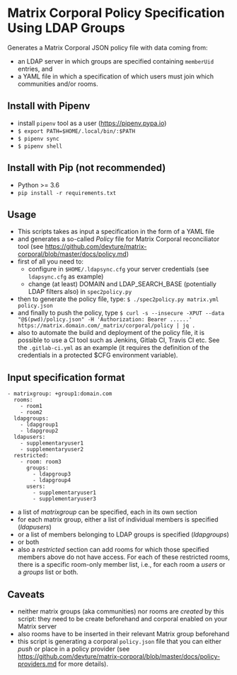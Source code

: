 # Matrix Corporal Policy Specification Using LDAP Groups

Generates a Matrix Corporal JSON policy file with data coming from:
- an LDAP server in which groups are specified containing `memberUid` entries, and
- a YAML file in which a specification of which users must join which communities and/or rooms.

## Install with Pipenv

* install `pipenv` tool as a user (https://pipenv.pypa.io)
* `$ export PATH=$HOME/.local/bin/:$PATH`
* `$ pipenv sync`
* `$ pipenv shell`

## Install with Pip (not recommended)

* Python >= 3.6
* `pip install -r requirements.txt`

## Usage

* This scripts takes as input a specification in the form of a YAML file
* and generates a so-called *Policy* file for Matrix Corporal reconciliator tool (see https://github.com/devture/matrix-corporal/blob/master/docs/policy.md)
* first of all you need to:
   * configure in `$HOME/.ldapsync.cfg` your server credentials (see `ldapsync.cfg` as example)
   * change (at least) DOMAIN and LDAP_SEARCH_BASE (potentially LDAP filters also) in `spec2policy.py`
* then to generate the policy file, type: `$ ./spec2policy.py matrix.yml policy.json`
* and finally to push the policy, type `$ curl -s --insecure -XPUT --data "@$(pwd)/policy.json" -H 'Authorization: Bearer ......' https://matrix.domain.com/_matrix/corporal/policy | jq .`
* also to automate the build and deployment of the policy file, it is possible to use a CI tool such as Jenkins, Gitlab CI, Travis CI etc. See the `.gitlab-ci.yml` as an example (it requires the definition of the credentials in a protected $CFG environment variable).

## Input specification format

~~~
- matrixgroup: +group1:domain.com
  rooms:
    - room1
    - room2
  ldapgroups:
    - ldapgroup1
    - ldapgroup2
  ldapusers:
    - supplementaryuser1
    - supplementaryuser2
  restricted:
    - room: room3
      groups:
        - ldapgroup3
        - ldapgroup4
      users:
        - supplementaryuser1
        - supplementaryuser3
~~~

* a list of *matrixgroup* can be specified, each in its own section
* for each matrix group, either a list of individual members is specified (*ldapusers*)
* or a list of members belonging to LDAP groups is specified (*ldapgroups*)
* or both
* also a *restricted* section can add rooms for which those specified members above do not have access. For each of these restricted rooms, there is a specific room-only member list, i.e., for each room a *users* or a *groups* list or both.

## Caveats

* neither matrix groups (aka communities) nor rooms are *created* by this script: they need to be create beforehand and corporal enabled on your Matrix server
* also rooms have to be inserted in their relevant Matrix group beforehand
* this script is generating a corporal `policy.json` file that you can either *push* or place in a policy provider (see https://github.com/devture/matrix-corporal/blob/master/docs/policy-providers.md for more details).

